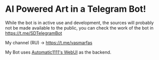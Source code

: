 # AI Powered Art in a Telegram Bot!

While the bot is in active use and development, the sources will probably not be made available to the public, you can check the work of the bot in https://t.me/SDTelegramBot

My channel (RU) -> https://t.me/vasmarfas

My Bot uses [Automatic1111's WebUI](https://github.com/AUTOMATIC1111/stable-diffusion-webui) as the backend.






